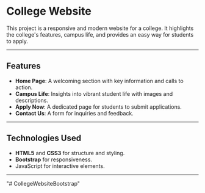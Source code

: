 # College Website

This project is a responsive and modern website for a college. It highlights the college's features, campus life, and provides an easy way for students to apply.

---

## Features

- **Home Page**: A welcoming section with key information and calls to action.
- **Campus Life**: Insights into vibrant student life with images and descriptions.
- **Apply Now**: A dedicated page for students to submit applications.
- **Contact Us**: A form for inquiries and feedback.

---

## Technologies Used

- **HTML5** and **CSS3** for structure and styling.
- **Bootstrap** for responsiveness.
- JavaScript for interactive elements.

---

"# CollegeWebsiteBootstrap" 
